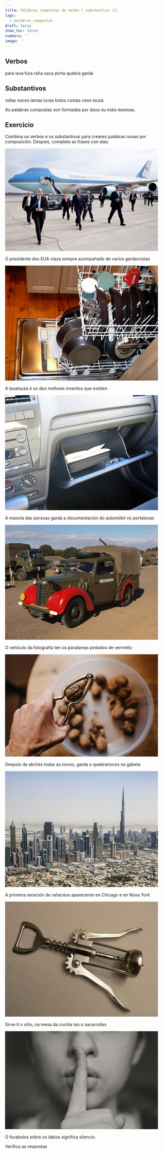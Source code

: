 ```yaml
---
title: Palabras compostas de verbo + substantivo (1)
tags:
  - palabras_compostas
draft: false
show_toc: false
summary: ''
image: ''
---
```

## Verbos

<e-layout>

<e-tag color=1>para</e-tag>  <e-tag color=1>lava</e-tag> <e-tag color=1>fura</e-tag> <e-tag color=1>raña</e-tag> <e-tag color=1>saca</e-tag> <e-tag color=1>porta</e-tag>  <e-tag color=1>quebra</e-tag> <e-tag color=1>garda</e-tag> 

</e-layout>

## Substantivos

<e-layout>

<e-tag color=3>rollas</e-tag>  <e-tag color=3>noces</e-tag> <e-tag color=3>lamas</e-tag> <e-tag color=3>luvas</e-tag> <e-tag color=3>bolos</e-tag> <e-tag color=3>costas</e-tag>  <e-tag color=3>ceos</e-tag> <e-tag color=3>louza</e-tag> 

</e-layout>

As palabras compostas son formadas por dous ou máis lexemas.

## Exercicio

Combina os verbos e os substantivos para creares palabras novas por composición. Despois, completa as frases con elas. 

![](/img/garda_costas.jpeg)

O presidente dos EUA viaxa sempre acompañado de varios <e-answer>gardacostas</e-answer>

![](/img/lava_louça.jpg)

A <e-answer>lavalouza</e-answer> é un dos mellores inventos que existen

![](/img/porta_luvas.jpg)

A maioría das persoas garda a documentación do automóbil no <e-answer>portaluvas</e-answer>

![](/img/para_lamas.jpg)

O vehículo da fotografía ten os <e-answer>paralamas</e-answer> pintados de vermello

![](/img/quebra_nozes.jpg)

Despois de abrires todas as noces, garda o <e-answer>quebranoces</e-answer> na gabeta

![](/img/ranha_ceos.jpg)

A primeira xeración de <e-answer>rañaceos</e-answer> apareceron en Chicago e en Nova York

![](/img/tira_rolhas.jpeg)

Sirve ti o viño, na mesa da cociña tes o <e-answer>sacarrollas</e-answer>

![Image](/img/furabolos_silencio.jpg)

O <e-answer>furabolos</e-answer> sobre os labios significa silencio.

<e-validate>Verifica as respostas</e-validate>
